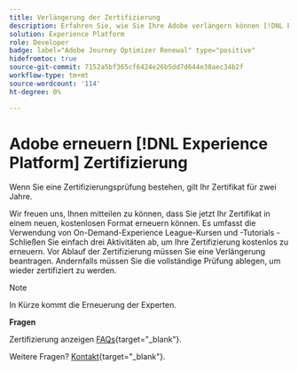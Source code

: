 ```yaml
---
title: Verlängerung der Zertifizierung
description: Erfahren Sie, wie Sie Ihre Adobe verlängern können [!DNL Experience Platform] -Zertifizierung vor ihrem Ablauf.
solution: Experience Platform
role: Developer
badge: label="Adobe Journey Optimizer Renewal" type="positive"
hidefromtoc: true
source-git-commit: 7152a5bf365cf6424e26b5dd7d644e38aec34b2f
workflow-type: tm+mt
source-wordcount: '114'
ht-degree: 0%

---
```


# Adobe erneuern [!DNL Experience Platform] Zertifizierung

Wenn Sie eine Zertifizierungsprüfung bestehen, gilt Ihr Zertifikat für zwei Jahre.

Wir freuen uns, Ihnen mitteilen zu können, dass Sie jetzt Ihr Zertifikat in einem neuen, kostenlosen Format erneuern können. Es umfasst die Verwendung von On-Demand-Experience League-Kursen und -Tutorials - Schließen Sie einfach drei Aktivitäten ab, um Ihre Zertifizierung kostenlos zu erneuern. Vor Ablauf der Zertifizierung müssen Sie eine Verlängerung beantragen. Andernfalls müssen Sie die vollständige Prüfung ablegen, um wieder zertifiziert zu werden.

>[!NOTE]
>In Kürze kommt die Erneuerung der Experten.

**Fragen**

Zertifizierung anzeigen [FAQs](https://experienceleague.adobe.com/docs/certification/certification/faq.html?lang=en){target="_blank"}.

Weitere Fragen? [Kontakt](mailto:certif@adobe.com){target="_blank"}.
